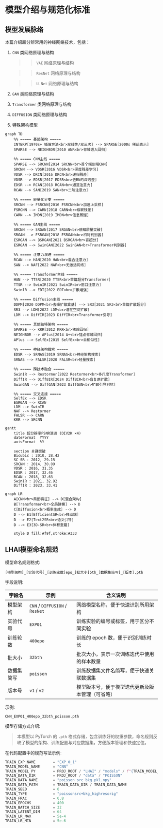 # 模型介绍与规范化标准

## 模型发展脉络

本篇介绍超分辨常用的神经网络技术，包括：

1. `CNN` 类网络原理与结构

    >> `VAE` 网络原理与结构

    >> `ResNet` 网络原理与结构

    >> `U-Net` 网络原理与结构

2. `GAN` 类网络原理与结构

4. `Transformer` 类网络原理与结构

5. `DIFFUSION` 类网络原理与结构

6. 特殊架构模型

```mermaid
graph TD
    %% ===== 基础架构 =====
    INTERP[1970s+ 插值方法<br>双线性/双三次] --> SPARSE[2000s 稀疏表示]
    SPARSE --> NEIGHBOR[2010 ANR<br>邻域嵌入回归]
    
    %% ===== CNN主线 =====
    SPARSE --> SRCNN[2014 SRCNN<br>首个端到端CNN]
    SRCNN --> VDSR[2016 VDSR<br>深度残差学习]
    VDSR --> DRCN[2016 DRCN<br>递归残差]
    VDSR --> EDSR[2017 EDSR<br>去BN的深残差]
    EDSR --> RCAN[2018 RCAN<br>通道注意力]
    RCAN --> SAN[2019 SAN<br>二阶注意力]
    
    %% ===== 轻量化分支 =====
    SRCNN --> FSRCNN[2016 FSRCNN<br>加速上采样]
    FSRCNN --> CARN[2018 CARN<br>级联残差]
    CARN --> IMDN[2019 IMDN<br>信息蒸馏]
    
    %% ===== GAN主线 =====
    SRCNN --> SRGAN[2017 SRGAN<br>感知质量突破]
    SRGAN --> ESRGAN[2018 ESRGAN<br>相对判别器]
    ESRGAN --> BSRGAN[2021 BSRGAN<br>盲超分]
    ESRGAN --> SwinGAN[2022 SwinGAN<br>Transformer判别器]
    
    %% ===== 注意力演进 =====
    RCAN --> HAN[2020 HAN<br>混合注意力]
    SAN --> NAF[2022 NAF<br>无激活网络]
    
    %% ===== Transformer主线 =====
    HAN --> TTSR[2020 TTSR<br>首篇超分Transformer]
    TTSR --> SwinIR[2021 SwinIR<br>窗口注意力]
    SwinIR --> EDT[2022 EDT<br>扩散增强]
    
    %% ===== Diffusion主线 =====
    DDPM[2020 DDPM<br>去噪扩散奠基] --> SR3[2021 SR3<br>首篇扩散超分]
    SR3 --> LDM[2022 LDM<br>潜在空间扩散]
    LDM --> DiffIR[2023 DiffIR<br>Transformer引导]
    
    %% ===== 其他独特架构 =====
    SPARSE --> KRR[2012 KRR<br>核岭回归]
    NEIGHBOR --> APlus[2014 A+<br>锚点邻域回归]
    APlus --> SelfEx[2015 SelfEx<br>自相似性]
    
    %% ===== 神经架构搜索 =====
    EDSR --> SRNAS[2019 SRNAS<br>神经架构搜索]
    SRNAS --> FALSR[2020 FALSR<br>轻量搜索]
    
    %% ===== 跨技术融合 =====
    SwinIR --> Restormer[2022 Restormer<br>多尺度Transformer]
    DiffIR --> DiffBIR[2024 DiffBIR<br>盲复原扩散]
    SwinGAN --> DiffGAN[2023 DiffGAN<br>扩散引导对抗]
    
    %% ===== 交叉连接 =====
    SelfEx --> EDSR
    ESRGAN --> RCAN
    LDM --> SwinIR
    NAF --> Restormer
    FALSR --> CARN
    KRR --> SRCNN
```

```mermaid
gantt
    title 超分辨率PSNR演进 (DIV2K ×4)
    dateFormat  YYYY
    axisFormat  %Y
    
    section 关键突破
    Bicubic : 2010, 28.42
    SC-SR : 2012, 29.15
    SRCNN : 2014, 30.09
    VDSR : 2016, 31.35
    EDSR : 2017, 32.46
    RCAN : 2018, 32.63
    SwinIR : 2021, 32.92
    DiffIR : 2023, 33.41
```

```mermaid
graph LR
    A[CNN<br>局部特征] --> D[混合架构]
    B[Transformer<br>全局建模] --> D
    C[Diffusion<br>概率生成] --> D
    D --> E1[EfficientSR<br>移动端]
    D --> E2[Text2SR<br>语义引导]
    D --> E3[3D-SR<br>体积重建]
    
    style D fill:#f9f,stroke:#333
```

## LHAI模型命名规范

模型命名规则格式:

```
[模型架构]_[实验代号]_[训练轮数]epo_[批大小]bth_[数据集简写]_[版本].pth
```

字段说明:

| 字段名   | 示例                           | 含义说明                         |
| ----- | ---------------------------- | ---------------------------- |
| 模型架构  | `CNN` / `DIFFUSION` / `ResNet`    | 网络模型名称，便于快速识别所用架构            |
| 实验代号  | `EXP01`                    | 训练实验的编号或标签，用于区分不同实验          |
| 训练轮数  | `400epo`                     | 训练的 epoch 数，便于识别训练时长         |
| 批大小   | `32bth`                      | 批次大小，表示一次训练迭代中使用的样本数量        |
| 数据集简写 | `poisson`            | 训练数据集文件名简写，便于快速关联数据集         |
| 版本号   | `v1` / `v2`                  | 模型版本号，便于模型迭代更新及版本管理（可省略）          |

示例:

```
CNN_EXP01_400epo_32bth_poisson.pth
```

模型存储方式介绍:

> 本模型以 PyTorch 的 `.pth` 格式存储，包含训练好的权重参数，命名规则反映了模型的架构、训练配置与对应数据集，方便版本管理和快速定位。

在代码配置中的规范写法示例:

```python linenums="1"
TRAIN_EXP_NAME        = "EXP_0_1"
TRAIN_MODEL_NAME      = "CNN"
TRAIN_MODEL_PY        = PROJ_ROOT / "LHAI" / "models" / f"{TRAIN_MODEL_NAME}_{TRAIN_EXP_NAME}.py"
TRAIN_DATA_DIR        = PROJ_ROOT / "data" / "POISSON"
TRAIN_DATA_NAME       = "poisson_src_bkg.pkl.npy"
TRAIN_DATA_PATH       = TRAIN_DATA_DIR / TRAIN_DATA_NAME
TRAIN_SEED            = 0
TRAIN_TYPE            = "poissonsrc+bkg_highresorig"
TRAIN_FRAC            = 0.8
TRAIN_EPOCHS          = 400
TRAIN_BATCH_SIZE      = 32
TRAIN_LATENT_DIM      = 64
TRAIN_LR_MAX          = 5e-4
TRAIN_LR_MIN          = 5e-6
```